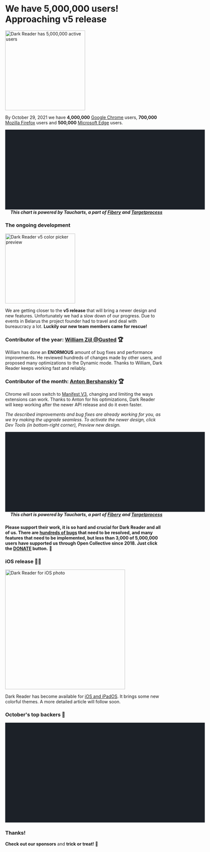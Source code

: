 # We have 5,000,000 users! Approaching v5 release

<img src="/images/darkreader-5m-users.png" alt="Dark Reader has 5,000,000 active users" style="width: 16rem; box-shadow: none;" />

By October 29, 2021 we have
**4,000,000** [Google Chrome](https://chrome.google.com/webstore/detail/dark-reader/eimadpbcbfnmbkopoojfekhnkhdbieeh) users,
**700,000** [Mozilla Firefox](https://addons.mozilla.org/firefox/addon/darkreader/) users
and **500,000** [Microsoft Edge](https://microsoftedge.microsoft.com/addons/detail/ifoakfbpdcdoeenechcleahebpibofpc) users.

<div id="chart-users" class="chart" style="background: #1c2128; width: 40rem; height: 16rem; max-width: calc(100vw - 2rem);"></div>
<h5 style="text-align: right; margin-top: 0;">This chart is powered by Taucharts, a part of <a href="https://fibery.io/" target="_blank" rel="noopener">Fibery</a> and <a href="https://targetprocess.com/" target="_blank" rel="noopener">Targetprocess</a></h5>

### The ongoing development

<img src="/images/v5-colors-preview.png" alt="Dark Reader v5 color picker preview" style="width: 14rem;" />

We are getting closer to the **v5 release** that will bring a newer design and new features.
Unfortunately we had a slow down of our progress.
Due to events in Belarus the project founder had to travel and deal with bureaucracy a lot.
**Luckily our new team members came for rescue!**

### Contributor of the year: [William Zijl @Gusted](https://github.com/Gusted) 🏆

William has done an **ENORMOUS** amount of bug fixes and performance improvements.
He reviewed hundreds of changes made by other users,
and proposed many optimizations to the Dynamic mode.
Thanks to William, Dark Reader keeps working fast and reliably.

### Contributor of the month: [Anton Bershanskiy](https://github.com/bershanskiy) 🏆

Chrome will soon switch to [Manifest V3](https://developer.chrome.com/docs/extensions/mv3/intro/),
changing and limiting the ways extensions can work.
Thanks to Anton for his optimizations, Dark Reader will keep working after the newer API release and do it even faster.

*The described improvements and bug fixes are already working for you,
as we try making the upgrade seamless.
To activate the newer design, click Dev Tools (in bottom-right corner),
Preview new design.*

<div id="chart-backers" class="chart" style="background: #1c2128; width: 40rem; height: 16rem; max-width: calc(100vw - 2rem);"></div>
<h5 style="text-align: right; margin-top: 0;">This chart is powered by Taucharts, a part of <a href="https://fibery.io/" target="_blank" rel="noopener">Fibery</a> and <a href="https://targetprocess.com/" target="_blank" rel="noopener">Targetprocess</a></h5>

**Please support their work, it is so hard and crucial for Dark Reader and all of us.
There are [hundreds of bugs](https://github.com/darkreader/darkreader/issues)
that need to be resolved,
and many features that need to be implemented,
but less than 3,000 of 5,000,000 users have supported us through Open Collective since 2018.
Just click the [DONATE](https://opencollective.com/darkreader/donate) button.**
🙏

### iOS release 📱🍎

<img src="/images/ios-photo.jpg" alt="Dark Reader for iOS photo" style="width: 24rem;" />

Dark Reader has become available for
[iOS and iPadOS](https://apps.apple.com/us/app/dark-reader-for-safari/id1438243180?platform=iphone).
It brings some new colorful themes.
A more detailed article will follow soon.

### October's top backers 🍁

<div id="chart-donations" class="chart" style="background: #1c2128; width: 40rem; height: 20rem; max-width: calc(100vw - 2rem);"></div>

### Thanks!

**Check out our sponsors**
and <strong><span class="text-highlight">trick or treat!</span></strong>
🎃

<!--
Copyright 2017 Targetprocess, Inc.

Licensed under the Apache License, Version 2.0 (the "License");
you may not use this file except in compliance with the License.
You may obtain a copy of the License at

    https://www.apache.org/licenses/LICENSE-2.0

Unless required by applicable law or agreed to in writing, software
distributed under the License is distributed on an "AS IS" BASIS,
WITHOUT WARRANTIES OR CONDITIONS OF ANY KIND, either express or implied.
See the License for the specific language governing permissions and
limitations under the License.

Copyright 2010-2017 Mike Bostock
All rights reserved.

Redistribution and use in source and binary forms, with or without modification,
are permitted provided that the following conditions are met:

* Redistributions of source code must retain the above copyright notice, this
  list of conditions and the following disclaimer.

* Redistributions in binary form must reproduce the above copyright notice,
  this list of conditions and the following disclaimer in the documentation
  and/or other materials provided with the distribution.

* Neither the name of the author nor the names of contributors may be used to
  endorse or promote products derived from this software without specific prior
  written permission.

THIS SOFTWARE IS PROVIDED BY THE COPYRIGHT HOLDERS AND CONTRIBUTORS "AS IS" AND
ANY EXPRESS OR IMPLIED WARRANTIES, INCLUDING, BUT NOT LIMITED TO, THE IMPLIED
WARRANTIES OF MERCHANTABILITY AND FITNESS FOR A PARTICULAR PURPOSE ARE
DISCLAIMED. IN NO EVENT SHALL THE COPYRIGHT OWNER OR CONTRIBUTORS BE LIABLE FOR
ANY DIRECT, INDIRECT, INCIDENTAL, SPECIAL, EXEMPLARY, OR CONSEQUENTIAL DAMAGES
(INCLUDING, BUT NOT LIMITED TO, PROCUREMENT OF SUBSTITUTE GOODS OR SERVICES;
LOSS OF USE, DATA, OR PROFITS; OR BUSINESS INTERRUPTION) HOWEVER CAUSED AND ON
ANY THEORY OF LIABILITY, WHETHER IN CONTRACT, STRICT LIABILITY, OR TORT
(INCLUDING NEGLIGENCE OR OTHERWISE) ARISING IN ANY WAY OUT OF THE USE OF THIS
SOFTWARE, EVEN IF ADVISED OF THE POSSIBILITY OF SUCH DAMAGE.
-->
<script src="https://cdn.jsdelivr.net/npm/d3@5.7.0/dist/d3.min.js" defer></script>
<script src="https://cdn.jsdelivr.net/npm/taucharts@2.6.1/dist/taucharts.min.js" defer></script>
<link rel="stylesheet" href="https://cdn.jsdelivr.net/npm/taucharts@2.6.1/dist/taucharts.dark.min.css" />
<script>
window.addEventListener('DOMContentLoaded', function() {
// Users
Taucharts.api.tickFormat.add('m-y', function (x) {
  return x.toLocaleDateString('en-US', {
    month: 'short',
    year: 'numeric'
  });
});
(new Taucharts.Chart({
  type: 'stacked-area',
  x: 'Date',
  y: 'Users',
  color: 'Browser',
  label: 'Browser',
  data: getUsersData(),
  guide: {
    x: {
      tickFormat: 'm-y',
      timeInterval: 'month'
    },
    showGridLines: 'y',
    color: {
      brewer: [
        '#2f7485',
        '#e96c4c',
        '#d9d5ca'
      ]
    }
  },
  settings: {
    utcTime: true,
    fitModel: 'entire-view'
  },
  plugins: [
    Taucharts.api.plugins.get('crosshair')(),
    Taucharts.api.plugins.get('diff-tooltip')(),
    Taucharts.api.plugins.get('annotations')({
      items: [{
        dim: 'Date',
        val: new Date('2020-01-01'),
        text: '2020',
        color: 'white',
        position: 'front',
      }, {
        dim: 'Date',
        val: new Date('2021-01-01'),
        text: '2021',
        color: 'white',
        position: 'front',
      }]
    }),
    {
      onRender: function (chart) {
        // Fix labels colors
        Array.prototype.slice.call(chart.getSVG().querySelectorAll('text.i-role-label'))
          .forEach(function (el) {
            if (el.textContent === 'Chrome') {
              el.setAttribute('data-label', 'Chrome');
            }
            if (el.textContent === 'Firefox') {
              el.setAttribute('data-label', 'Firefox');
            }
            if (el.textContent === 'Edge') {
              el.setAttribute('data-label', 'Edge');
            }
          });
      }
    }
  ],
})).renderTo('#chart-users');
function getUsersData() {
  var csv = getUsersCSV();
  var SEPARATOR = ',';
  var lines = csv.map(function (ln) { return ln.trim(); }).filter(function (ln) { return ln; });
  var headers = lines[0].split(SEPARATOR);
  var data = lines.slice(1).map(function (ln) {
    var values = ln.split(SEPARATOR)
      .map(function (raw) {
        var value = null;
        value = Number(raw);
        if (isNaN(value)) {
          value = new Date(raw);
          if (isNaN(value)) {
            value = raw;
          }
        }
        return value;
      });
    return headers.reduce(function (obj, prop, i) {
      obj[prop] = values[i];
      return obj;
    }, {});
  });
  return data;
}
function getUsersCSV() {
  return [
    'Date,Users,Browser',
    '2019-11-01,1999415,Chrome',
    '2019-12-01,2097927,Chrome',
    '2020-01-01,1858875,Chrome',
    '2020-02-01,2232143,Chrome',
    '2020-03-01,2409765,Chrome',
    '2020-04-01,2395111,Chrome',
    '2020-05-01,2473292,Chrome',
    '2020-06-01,2568920,Chrome',
    '2020-07-01,2598471,Chrome',
    '2020-08-01,2605054,Chrome',
    '2020-09-01,2785324,Chrome',
    '2020-10-01,2948480,Chrome',
    '2020-11-01,3108242,Chrome',
    '2020-12-01,3217237,Chrome',
    '2021-01-01,2996698,Chrome',
    '2021-02-01,3417808,Chrome',
    '2021-03-01,3540070,Chrome',
    '2021-04-01,3580602,Chrome',
    '2021-05-01,3679765,Chrome',
    '2021-06-01,3714503,Chrome',
    '2021-07-01,3634423,Chrome',
    '2021-08-01,3561296,Chrome',
    '2021-09-01,3795393,Chrome',
    '2021-10-01,3980087,Chrome',
    '2021-11-01,4057436,Chrome',
    '2019-11-01,300000,Firefox',
    '2019-12-01,310000,Firefox',
    '2020-01-01,320000,Firefox',
    '2020-02-01,340000,Firefox',
    '2020-03-01,350000,Firefox',
    '2020-04-01,360000,Firefox',
    '2020-05-01,370000,Firefox',
    '2020-06-01,380000,Firefox',
    '2020-07-01,390000,Firefox',
    '2020-08-01,400000,Firefox',
    '2020-09-01,420000,Firefox',
    '2020-10-01,430000,Firefox',
    '2020-11-01,441002,Firefox',
    '2020-12-01,537224,Firefox',
    '2021-01-01,470224,Firefox',
    '2021-02-01,611548,Firefox',
    '2021-03-01,638808,Firefox',
    '2021-04-01,641889,Firefox',
    '2021-05-01,557601,Firefox',
    '2021-06-01,638123,Firefox',
    '2021-07-01,645884,Firefox',
    '2021-08-01,606885,Firefox',
    '2021-09-01,701093,Firefox',
    '2021-10-01,689998,Firefox',
    '2021-11-01,739935,Firefox',
    '2020-04-01,0,Edge',
    '2020-05-01,25000,Edge',
    '2020-06-01,50000,Edge',
    '2020-07-01,75000,Edge',
    '2020-08-01,100000,Edge',
    '2020-09-01,130000,Edge',
    '2020-10-01,160000,Edge',
    '2020-11-01,200000,Edge',
    '2020-12-01,230000,Edge',
    '2021-01-01,260000,Edge',
    '2021-02-01,300000,Edge',
    '2021-03-01,330000,Edge',
    '2021-04-01,360000,Edge',
    '2021-05-01,399584,Edge',
    '2021-06-01,460745,Edge',
    '2021-07-01,471301,Edge',
    '2021-08-01,464158,Edge',
    '2021-09-01,478072,Edge',
    '2021-10-01,499714,Edge',
    '2021-11-01,541931,Edge',
  ];
}
// Backers
Taucharts.api.tickFormat.add('usd', function (x) { return '$' + x; });
(new Taucharts.Chart({
  type: 'bar',
  x: 'Month',
  y: 'Amount (USD)',
  label: 'Amount (USD)',
  data: getBackersData(),
  guide: {
    showGridLines: 'y',
    color: {
      brewer: [
        '#2f7485',
        '#e96c4c'
      ]
    },
    x: {
      label: {
        text: '2021'
      }
    },
    label: {
      tickFormat: 'usd'
    }
  },
  plugins: [
    Taucharts.api.plugins.get('crosshair')(),
    Taucharts.api.plugins.get('tooltip')(),
    Taucharts.api.plugins.get('annotations')({
      items: [{
        dim: 'Amount (USD)',
        val: 3000,
        text: 'Expected monthly budget',
        color: '#e96c4c',
        position: 'front'
      }]
    })
  ],
  settings: {
    fitModel: 'entire-view',
  }
})).renderTo('#chart-backers');
function getBackersData() {
  return [
    {
        "Month": "Jan",
        "Amount (USD)": 1365,
    },
    {
        "Month": "Feb",
        "Amount (USD)": 1403,
    },
    {
        "Month": "Mar",
        "Amount (USD)": 1410,
    },
    {
        "Month": "Apr",
        "Amount (USD)": 2025,
    },
    {
        "Month": "May",
        "Amount (USD)": 1531,
    },
    {
        "Month": "Jun",
        "Amount (USD)": 1313,
    },
    {
        "Month": "Jul",
        "Amount (USD)": 1574,
    },
    {
        "Month": "Aug",
        "Amount (USD)": 1770,
    },
    {
        "Month": "Sep",
        "Amount (USD)": 1248,
    },
    {
        "Month": "Oct",
        "Amount (USD)": 1436,
    }
  ];
}
// Donations
var data = getData().map(d => { return {value: d[0], name: d[1], ref: d[2], pic: d[3]}; });
var container = d3.select('#chart-donations');
var rect = container.node().getBoundingClientRect();
var width = rect.width;
var height = rect.height;
var color = d3.scaleLinear()
  // .range(['#2f7485', '#e96c4c'])
  .range(['#2f7485', '#6ea13b'])
  .domain(d3.extent(data.map(d => d.value)));
var treemap = d3.treemap()
  .size([width, height])
  .tile(d3.treemapSquarify.ratio(1))
  .paddingInner(2);
var root = d3.hierarchy({children: data.map(function (d) { return d; })}).sum(function (d) { return d.value; })
var nodes = root.descendants();
treemap(root);
var hasPic = n => n.value >= 10 && n.data.pic;
var cells = container
  .selectAll('.cell')
  .data(nodes.filter(function (n) { return n.depth > 0; }))
  .enter()
  .append('a')
  .attr('class', 'cell')
  .attr('href', n => n.data.ref)
  .attr('title', n => n.data.name)
  .attr('target', '_blank')
  .attr('rel', 'noreferrer noopener')
  .classed('cell_small', function (n) { return n.value < 20; })
  .classed('cell_very-small', function (n) { return n.value < 5; })
  .classed('cell_has-pic', function (n) { return hasPic(n); })
  .style('left', function (n) { return n.x0 + 'px'; })
  .style('top', function (n) { return n.y0 + 'px'; })
  .style('width', function (n) { return (n.x1 - n.x0) + 'px'; })
  .style('height', function (n) { return (n.y1 - n.y0) + 'px'; });
cells
  .append('span')
  .attr('class', 'cell__bg')
  .style('background-color', function (n, i) { return hasPic(n) ? null : color(n.value); })
  .style('background-image', function (n) { return hasPic(n) ? ('url(' + n.data.pic + ')') : null; });
cells
  .append('span')
  .attr('class', 'cell__text')
  .append('span')
  .attr('class', 'cell__text__wrap')
  .text(function (n) { return '$' + n.value + (n.value >= 20 ? (': ' + n.data.name || 'Anon') : ''); });
function getData(){
  return [[125,"Team Zero","https://opencollective.com/guest-c7364549",null],[100,"Sentry","https://sentry.io/welcome/","https://opencollective-production.s3.us-west-1.amazonaws.com/ee219ec0-1c68-11ec-92ca-8735bb24a73f.png"],[100,"Craig Nagy","https://twitter.com/nagy_craig","https://opencollective-production.s3.us-west-1.amazonaws.com/e8dca900-13d1-11eb-890d-8b6ca941bae3.png"],[100,"Icons8: free icons, photos, illustrations, and music","https://icons8.com","https://opencollective-production.s3.us-west-1.amazonaws.com/c7fe4d70-f085-11ea-9321-73950861b08b.png"],[100,"VPNwelt","https://vpnwelt.com/","https://logo.clearbit.com/vpnwelt.com"],[100,"Toucan","https://jointoucan.com/","https://logo.clearbit.com/jointoucan.com"],[30,"Matthew Bishop","https://twitter.com/bish_mat",null],[25,"Philip Soltero","https://opencollective.com/guest-a3b3f006",null],[25,"Dennis Castelano","https://opencollective.com/guest-90ecafc1",null],[25,"Doug Hiland","https://opencollective.com/guest-0d559fdf",null],[25,"Desert Catmom","https://opencollective.com/guest-ff5f2a72",null],[25,"Guest","https://opencollective.com/guest-0038dbcd",null],[25,"Douglas Tyger","https://opencollective.com/guest-05e589c7",null],[25,"Eric Work","https://opencollective.com/guest-ad7e36d5",null],[25,"Sergei Shir","https://opencollective.com/guest-0c02778b",null],[21,"Richard Dawes","https://opencollective.com/richard-dawes",null],[20,"Parth Patel","https://opencollective.com/guest-a89a5ea6",null],[20,"Jay McGavren","https://opencollective.com/guest-38b8edb9",null],[20,"Guest","https://opencollective.com/guest-e61b9272",null],[20,"Marius Reus","https://opencollective.com/guest-705ac654",null],[20,"Charity Grippin","https://opencollective.com/guest-520e7611",null],[20,"Antonio EN","https://opencollective.com/guest-431eee23",null],[20,"Anton Dziatkovskii","https://opencollective.com/guest-ef23c691",null],[20,"Wayne Norman","https://opencollective.com/wayne-norman",null],[20,"Pete Neill","https://opencollective.com/pete-neill",null],[10,"Jean-Francois Beaulieu","https://opencollective.com/guest-623a13fc",null],[10,"Guest","https://opencollective.com/guest-355a5327",null],[10,"Guest","https://opencollective.com/guest-33641bdf",null],[10,"Guest","https://opencollective.com/guest-8283ebb0",null],[10,"ediziks","https://opencollective.com/guest-ee76e023",null],[10,"RENE","https://opencollective.com/guest-66525265",null],[10,"Donald Murphy Zeigler","https://opencollective.com/guest-de794d1b",null],[10,"Guest","https://opencollective.com/guest-49cb7b77",null],[10,"Luis Ripoll Morales","https://opencollective.com/guest-3a0c785d",null],[10,"Philipp Reitbauer","https://opencollective.com/guest-507dd6c0",null],[10,"scoots mcgoo","https://www.sorryantivaxxer.com","https://opencollective-production.s3.us-west-1.amazonaws.com/c044ad50-2df0-11ec-ac65-5dab93128729.jpg"],[10,"Alexandre CLEMENT","https://opencollective.com/guest-bf5a0583",null],[10,"Michael Broos","https://opencollective.com/guest-f4f9834a",null],[10,"Tom Readings","https://opencollective.com/tom-readings","https://www.gravatar.com/avatar/3893423fdf624b685528cd6a0f155d23?default=404"],[10,"X","https://opencollective.com/guest-d07cba77",null],[10,"Guest","https://opencollective.com/guest-664137f2",null],[10,"Zalak Bhadani","https://opencollective.com/guest-3c45c5b0",null],[10,"Guest","https://opencollective.com/guest-03570091",null],[10,"Trevor","https://opencollective.com/guest-abe129bb",null],[10,"Jacopo Tediosi","https://opencollective.com/guest-6a00c31f",null],[10,"attfri","https://opencollective.com/guest-01947aaf",null],[10,"Chandrajeet Maurya","https://opencollective.com/guest-16be8b89",null],[10,"Guest","https://opencollective.com/guest-ca55061a",null],[10,"Guest","https://opencollective.com/guest-a1343c1e",null],[10,"84EM","https://www.84em.com/","https://logo.clearbit.com/84em.com"],[10,"Ryan Hilliker","https://opencollective.com/ryan-hilliker",null],[10,"Teddy","https://opencollective.com/guest-b29e44fd",null],[10,"Ten Bitcomb","https://opencollective.com/guest-4d78a095",null],[10,"Jalil Kawas","https://opencollective.com/jalil-kawas",null],[10,"Eric Shields","https://opencollective.com/eric-shields","https://www.gravatar.com/avatar/d355ae45980dee8840b45081ec6bffaa?default=404"],[10,"Incognito","https://opencollective.com/incognito-34b84635",null],[5,"Boris Petkov","https://opencollective.com/guest-51c1a3b3",null],[5,"Jóannes Didriksen","https://opencollective.com/guest-c2206f78",null],[5,"Wagner Bueno Cateb","https://opencollective.com/wagner-bueno-cateb",null],[5,"Guest","https://opencollective.com/guest-ba7a4fa5",null],[5,"Gareth Perks","https://opencollective.com/gareth-perks","https://opencollective-production.s3.us-west-1.amazonaws.com/1fcc6510-1e3d-11ec-baf7-5502758f1030.png"],[5,"Antonin Vojtesek","https://opencollective.com/guest-c885cb7d",null],[5,"Nicole Bock","https://opencollective.com/guest-c6717acf",null],[5,"Guest","https://opencollective.com/guest-28450a0a",null],[5,"Incognito","https://opencollective.com/user-c941335c",null],[5,"Jing LU","https://opencollective.com/jing-lu",null],[5,"Guest","https://opencollective.com/guest-81fbd6cf",null],[5,"Jan Blom","https://opencollective.com/guest-a3dbd820",null],[5,"Abdullah Alfaisal","https://opencollective.com/guest-d95b09d4",null],[5,"Björn Lemke","https://opencollective.com/guest-6f1639a2",null],[5,"Love 💗 is Love","https://twitter.com/vi",null],[5,"Bart Khodabakhshi","https://opencollective.com/guest-ec051173",null],[5,"Real Targeted Traffic","https://www.seo25.com/","https://logo.clearbit.com/seo25.com"],[5,"Dan Ofek","https://opencollective.com/guest-8bdc7c51",null],[5,"WeonHeui Lee","https://opencollective.com/guest-94e08894",null],[5,"L. Wiz","https://opencollective.com/guest-38bb8866",null],[5,"Adam","https://opencollective.com/guest-7f8a23bf",null],[5,"Guest","https://opencollective.com/guest-d5bf3c41",null],[5,"Guest","https://opencollective.com/guest-77b19a2e",null],[5,"Idris Setiawan","https://opencollective.com/guest-d5c67b32",null],[5,"Leo Tietz","https://opencollective.com/guest-5a7499f8",null],[5,"David Pierce","https://opencollective.com/david-pierce1",null],[5,"Reilef Factor Reviews","https://academicsearch.org/wp-content/uploads/formidable/30/Relief-Factor-Reviews.pdf","https://logo.clearbit.com/academicsearch.org"],[5,"Guest","https://opencollective.com/guest-fb0f8659",null],[5,"Paul Berkey","https://opencollective.com/guest-a4cd30ff",null],[5,"Francois Gervais","https://opencollective.com/francois-gervais",null],[5,"Ilya Vassyutovich","https://opencollective.com/ilya-vassyutovich","https://www.gravatar.com/avatar/fddbf79ee41d78e7b186ae935ab3890e?default=404"],[5,"Aria Taylor","https://opencollective.com/guest-1d5b4d55",null],[5,"edie","https://opencollective.com/guest-3fd7a892",null],[5,"Mobilemall Bangladesh","https://mobilemall.com.bd","https://opencollective-production.s3.us-west-1.amazonaws.com/cd547170-2372-11ec-b1c1-e17b791f033d.png"],[5,"Laur McMena.mini","https://opencollective.com/guest-c4a3966e",null],[5,"Felix Hungenberg","https://twitter.com/shiftgeist","https://www.gravatar.com/avatar/1f3530d616391717a539fa9184c549d3?default=404"],[5,"Tomas Sandven","https://opencollective.com/tomas-sandven","https://www.gravatar.com/avatar/ef34975f11921fbeee2baed11b32f889?default=404"],[5,"Guest","https://opencollective.com/guest-655809d5",null],[5,"Jeremiah L","https://opencollective.com/guest-ede70b0a",null],[5,"Panos Tsapralis","https://opencollective.com/panos-tsapralis",null],[5,"WebCatalog Labs","https://webcatalog.io","https://opencollective-production.s3.us-west-1.amazonaws.com/8dfc6600-b882-11eb-b3a4-b97529e4b911.png"],[5,"Guest","https://opencollective.com/guest-bab487e2",null],[5,"tankfox","https://opencollective.com/tankfox",null],[5,"M K Gharzai","https://opencollective.com/m-k-gharzai","https://www.gravatar.com/avatar/dea9dc0cdd944b4ed37ca53cc81f9704?default=404"],[5,"Toshino Motohashi","https://opencollective.com/toshino-motohashi",null],[5,"Michael Richters","https://opencollective.com/michael-richters","https://www.gravatar.com/avatar/b209adee06e4363cf27921d17c14ab24?default=404"],[5,"Chris Downs","https://opencollective.com/chris-downs1","https://www.gravatar.com/avatar/35bfb0fea162c036c0d28a9be934c163?default=404"],[5,"F S Fisher","https://opencollective.com/guest-6f29d9f2",null],[5,"Adam","https://opencollective.com/adam22",null],[5,"Guest","https://opencollective.com/guest-550f7f89",null],[5,"RedBaron","https://opencollective.com/guest-014a451c",null],[5,"Thomas Svensen","https://opencollective.com/thomas-svensen","https://www.gravatar.com/avatar/97eeca805b28c23c92cc0be65677dd87?default=404"],[5,"John Draper","https://opencollective.com/john-draper","https://www.gravatar.com/avatar/a9a097a4e0498a73eee42de6e17612fa?default=404"],[5,"Mapoman","https://opencollective.com/mapoman",null],[5,"Aidan Gauland","https://www.aidalgolland.net","https://opencollective-production.s3-us-west-1.amazonaws.com/3cde0410-921d-11e8-96e9-59d58b04b9ce.jpg"],[5,"Shailpik Biswas","https://opencollective.com/guest-f9d1af88",null],[5,"Chaz Sewell","https://opencollective.com/chaz-sewell","https://www.gravatar.com/avatar/f12210e9f7ad9ab7044ce87c2ad6db1f?default=404"],[5,"Benjamin Coppel","https://opencollective.com/benjamin-coppel",null],[5,"incognito","https://opencollective.com/incognito-c6128ff8",null],[5,"Saleh Abdel Motaal","https://opencollective.com/guest-459495be",null],[5,"incognito","https://opencollective.com/incognito-abeb6570",null],[5,"Scott Snyder","https://opencollective.com/scott-snyder",null],[5,"Peter Sham","https://opencollective.com/peter-sham","https://www.gravatar.com/avatar/e0616a9c5007b770b32e7e3b1cf52a6f?default=404"],[5,"Incognito","https://opencollective.com/incognito-9e6b7cea",null],[5,"Catherine Berry","https://opencollective.com/catherine-berry",null],[5,"Richard Dean","https://twitter.com/_richdean","https://www.gravatar.com/avatar/ffc42632c13a4725da2f154d887bc9f6?default=404"],[5,"Mabin","https://mabin.info","https://www.gravatar.com/avatar/97825f4c8d121ff67905d328c45d0cdf?default=404"],[5,"HowToHostingGuide","https://howtohosting.guide","https://logo.clearbit.com/howtohosting.guide"],[5,"Dmitrii","https://opencollective.com/dmitrii7","https://opencollective-production.s3.us-west-1.amazonaws.com/1ec06510-6fae-11eb-869b-5f9cc7c85920.jpg"],[5,"Andreas Fink","https://opencollective.com/andreas-fink","https://opencollective-production.s3.us-west-1.amazonaws.com/9f766d60-517a-11ea-bf38-3d0741eb3d4f.jpeg"],[5,"incognito","https://opencollective.com/incognito-b61f41b0",null],[5,"incognito","https://opencollective.com/incognito-7eda4435",null],[5,"Mark Lam","https://opencollective.com/mark-lam1","https://www.gravatar.com/avatar/138e44f2127bb19c255e76bedaf3fb30?default=404"],[5,"Ryan Coonan","https://opencollective.com/ryan-coonan",null],[5,"Andrew Chernyshov","https://opencollective.com/andrew-chernyshov",null],[5,"Andrew Keeton","https://opencollective.com/andrew-keeton","https://www.gravatar.com/avatar/b2199cac7c940b3b0d3bfede5ec41939?default=404"],[5,"Ramon Clematide","https://opencollective.com/ramon-clematide",null],[4,"Karlheinz Illmer","https://opencollective.com/guest-10d6263a",null],[4,"Tomáš Hudziec","https://opencollective.com/tomas-hudziec",null],[3,"Guest","https://opencollective.com/guest-341791cf",null],[3,"mia kowalczyk","https://opencollective.com/guest-57619aa2",null],[3,"Targeted Social Traffic","https://www.targetedwebtraffic.com/buy/buy-social-media-traffic-and-increase-social-traffic-to-your-site/","https://logo.clearbit.com/targetedwebtraffic.com"],[3,"Ryan Newton","https://opencollective.com/ryan-newton","https://www.gravatar.com/avatar/638acc3e55c2bb09aa0dcca5b5c8acb6?default=404"],[3,"anonymous","https://opencollective.com/anonymous419",null],[2.88,"incognito","https://opencollective.com/incognito-77791756",null],[2.5,"Holly Pence","https://opencollective.com/holly-pence",null],[2.37,"Darruk","https://opencollective.com/darruk",null],[2,"Andaguvi","https://opencollective.com/andres-david-guarin-villada","https://opencollective-production.s3.us-west-1.amazonaws.com/dad44bf0-033c-11ec-b083-59be8361b831.png"],[2,"Donald Bland","https://opencollective.com/donald-bland",null],[2,"dannyzilberg","https://opencollective.com/guest-f98522f2",null],[2,"Lars","https://github.com/larssieboy18",null],[2,"Micah","https://opencollective.com/guest-cb8e52da",null],[2,"Guest","https://opencollective.com/guest-d969b063",null],[2,"Chris Coetzee","https://opencollective.com/chris-coetzee",null],[2,"Incognito","https://opencollective.com/incognito-cc271ac4",null],[2,"Adriana L Capobianco","https://opencollective.com/guest-14aced2c",null],[2,"James Busby","https://opencollective.com/guest-4b80bea6",null],[2,"Matthew Frost","https://www.matthewfrost.com/","https://opencollective-production.s3-us-west-1.amazonaws.com/a4bba640-08ee-11e8-bf53-a1279e15c167.png"],[2,"Philipp Schmucker","https://opencollective.com/guest-eb9ad446",null],[2,"Welp Whatever","https://opencollective.com/guest-774c05eb",null],[2,"Rudy","https://opencollective.com/rudy",null],[2,"Arturas","https://opencollective.com/guest-8a6304a1",null],[2,"Rick","https://opencollective.com/guest-704219ac",null],[2,"Hugh Enxing","https://opencollective.com/guest-ad6f6f5c",null],[2,"Denise Green","https://opencollective.com/denise-green",null],[2,"Guest","https://opencollective.com/guest-fe9a3366",null],[2,"Ross Mohan","https://opencollective.com/guest-911570d5",null],[2,"Carey Willis","https://opencollective.com/guest-89f153d1",null],[2,"Matt Welke","https://mattwelke.com",null],[2,"Struzzzle","https://opencollective.com/struzzzle","https://opencollective-production.s3.us-west-1.amazonaws.com/65adf060-e947-11eb-8859-93f88d15cd99.JPG"],[2,"Joe Hootman","https://twitter.com/hoottech","https://www.gravatar.com/avatar/dfd61d3076fd4743dca36d193adab948?default=404"],[2,"Jefferson Nogueira de Oliveira","https://opencollective.com/jefferson-nogueira-de-oliveira",null],[2,"anonymous","https://opencollective.com/anonymous552",null],[2,"Pavlos Vinieratos","https://pvin.is","https://www.gravatar.com/avatar/5df2b834642c29e1c3be64e6508774f9?default=404"],[2,"Ken Ivey","https://opencollective.com/guest-c60b0b16",null],[2,"Richie Heijmans","https://github.com/richieheijmans","https://opencollective-production.s3.us-west-1.amazonaws.com/d5098140-08dc-11ec-b07a-0768d305f097.PNG"],[2,"MTR, Inc.","http://resch.com","https://logo.clearbit.com/resch.com"],[2,"Guest","https://opencollective.com/guest-dca6ab5f",null],[2,"Eduardo Sanchez","https://opencollective.com/eduardo-sanchez",null],[2,"Incognito","https://opencollective.com/incognito-4ab13fdd",null],[2,"Jack Lloyd Pritchard","https://opencollective.com/jack-lloyd-pritchard","https://www.gravatar.com/avatar/de6b3d2b42d8b99f631390a498ade312?default=404"],[2,"Jacob Lowe","https://jcbl.ws","https://www.gravatar.com/avatar/c6c7297867c0636cc486841f43143769?default=404"],[2,"Ivan Lopatin","https://opencollective.com/johnspade",null],[2,"Matthew Richard","https://opencollective.com/matthew-richard",null],[2,"Lon Bench","https://twitter.com/Londemonium",null],[2,"incognito","https://opencollective.com/incognito-ced34013",null],[2,"Nick Piepmeier","https://pieps.org","https://www.gravatar.com/avatar/3a2385f5fe6a435812b397aece87c832?default=404"],[2,"Sergey Grinev","https://opencollective.com/sergey-grinev","https://www.gravatar.com/avatar/34dda9d13339fca033543b93252c636f?default=404"],[2,"Camila Caminada","https://opencollective.com/camila-caminada",null],[2,"Guðjón Ólafur Eiríksson","https://opencollective.com/gudjon-olafur-eiriksson",null],[2,"landonth","https://opencollective.com/guest-00a95866",null],[2,"賢進ジェンナ","https://opencollective.com/jenna",null],[2,"Dexter Ang","https://opencollective.com/dexter-ang",null],[2,"Alexandra Deas","https://opencollective.com/alexandra-deas",null],[2,"Miguel Aguayo","https://opencollective.com/miguel-aguayo","https://opencollective-production.s3.us-west-1.amazonaws.com/a579d470-7f44-11ea-b88c-8fcdbae2baea.jpg"],[2,"David Daniel","https://opencollective.com/david-daniel",null],[2,"Vladimir","https://opencollective.com/vladimir13",null],[2,"Matija Mazi","https://opencollective.com/matija-mazi","https://www.gravatar.com/avatar/67f64e2f93176cc0b469607a2b0d2450?default=404"],[2,"James Bryan Douglas","https://opencollective.com/james-bryan-douglas",null],[2,"Raphaël JOLY","https://opencollective.com/raphael-joly","https://opencollective-production.s3.us-west-1.amazonaws.com/369d1bf0-f3a9-11ea-9277-0360f73fc9b2.jpg"],[2,"Vinh Tran","https://opencollective.com/vinh-tran1","https://www.gravatar.com/avatar/538def35b64c2098da893a22756df6da?default=404"],[2,"Clint Mark Gono","https://opencollective.com/clint-mark-gono",null],[2,"David Proulx","https://opencollective.com/david-proulx","https://opencollective-production.s3.us-west-1.amazonaws.com/9a1f7900-7394-11eb-8fdc-a9265e693aff.png"],[2,"anonymous","https://opencollective.com/anonymous452",null],[2,"Guest","https://opencollective.com/guest-a44ae408",null],[2,"Shane Lancaster","https://opencollective.com/shane-lancaster","https://www.gravatar.com/avatar/224f0f1fbb47ac0b34e8e3dcf4229dd1?default=404"],[2,"Bee Low","https://opencollective.com/bee-low",null],[2,"Michael Hays","https://opencollective.com/michaelhays","https://www.gravatar.com/avatar/ad59a2f72ad366d0638f06f8c34b2ae9?default=404"],[2,"Jane Doe","https://opencollective.com/jane-doe",null],[2,"FAb","https://opencollective.com/fab1",null],[2,"Chase Martin","https://opencollective.com/chase-martin",null],[2,"Stephen Crumpler","https://opencollective.com/stephen-crumpler",null],[2,"Michael Polidori","https://opencollective.com/michael-polidori","https://www.gravatar.com/avatar/36ca9078a08fb1bbac4310e2f70fe723?default=404"],[2,"Matteo Scotuzzi","https://matteoscotuzzi.com",null],[2,"Kyle Flanagan","https://opencollective.com/kyle-flanagan","https://www.gravatar.com/avatar/8a4ff340d5d1c5f92c1e31fe2f9733fd?default=404"],[2,"mister-gnommer","https://opencollective.com/mister-gnommer",null],[2,"anonymous","https://opencollective.com/anonymous512",null],[2,"Juarez Weiss","https://twitter.com/juarezweiss",null],[2,"anonymous","https://opencollective.com/anonymous1160",null],[2,"Buck DeFore","https://opencollective.com/buck-defore","https://www.gravatar.com/avatar/2ebd24936ac2abb1e603b6e51c20889a?default=404"],[2,"Jim","https://protonus.ws",null],[2,"Aaron Ruiz","https://opencollective.com/aaron-ruiz",null],[2,"Duncan Lock","https://duncanlock.net/","https://www.gravatar.com/avatar/ca1ac9c04fbcaae624e80e6aa6c7ec52?default=404"],[2,"Marv Holding LTD","https://opencollective.com/marv-holding-ltd",null],[2,"Kevin Paterson","https://opencollective.com/kevin-paterson","https://www.gravatar.com/avatar/38f4c37ca917cff588e79c969c5ed90c?default=404"],[2,"Neil Leisenheimer","https://opencollective.com/neil-leisenheimer",null],[2,"Nader Awad","https://opencollective.com/nader-awad",null],[2,"Hampton Ford","https://opencollective.com/hampton-ford",null],[2,"Daniel Coffaro","https://opencollective.com/daniel-coffaro",null],[2,"Gussamer","https://qrfdev.herokuapp.com",null],[2,"incognito","https://opencollective.com/incognito-2252b359",null],[2,"Guillaume BOEHM","https://opencollective.com/guillaume-boehm",null],[2,"Daniel Maricic","https://woss.io","https://www.gravatar.com/avatar/c18ee6673d2980db6961798498ed294d?default=404"],[2,"Nemanja Grujicic","https://opencollective.com/nemanja-grujicic",null],[2,"Yas K","https://opencollective.com/yas-k",null],[2,"anonymous","https://opencollective.com/anonymous2107",null],[2,"TSUNEHIKO SIMBO","https://opencollective.com/tsunehiko-simbo",null],[2,"anonymous","https://opencollective.com/anonymous1115",null],[2,"Anders Wallén","https://opencollective.com/anderswallen",null],[2,"John Ping","https://opencollective.com/john-ping","https://www.gravatar.com/avatar/c0572cc09919d9401939b87dab3f9a03?default=404"],[2,"eljejer","https://opencollective.com/eljejer","https://www.gravatar.com/avatar/36aa11855051fce0c5cd1dd8814780f0?default=404"],[2,"Søren Høeg Pedersen","https://opencollective.com/soren-hoeg-pedersen","https://opencollective-production.s3.us-west-1.amazonaws.com/fcbad600-39dd-11ea-8ab7-b3f0317bbc7c.jpg"],[2,"anonymous","https://opencollective.com/anonymous476",null],[2,"Piscine Advisor","https://www.piscineadvisor.com","https://opencollective-production.s3-us-west-1.amazonaws.com/eb5d9320-1c15-11e9-a8b5-39d0015215db.png"],[2,"incognito","https://opencollective.com/incognito-603373b4",null],[2,"Marcin","https://opencollective.com/marcin2","https://www.gravatar.com/avatar/f26d271b28c64058ddb6bc178079c9fe?default=404"],[2,"john gross","https://opencollective.com/john-gross",null],[2,"Gabriel Hug","https://opencollective.com/gabriel-hug","https://www.gravatar.com/avatar/e319ab19947afff6295a1aed063416e4?default=404"],[2,"incognito","https://opencollective.com/incognito-2dd2efa2",null],[2,"Andrew Dinh","https://andrewkdinh.com","https://opencollective-production.s3.us-west-1.amazonaws.com/8e409e00-e336-11ea-a79e-53fc76615658.jpg"],[1,"Are Egner-Kaupang","https://opencollective.com/guest-41fd18b3",null],[1,"CX","https://opencollective.com/guest-201e988d",null],[1,"Anônimo","https://opencollective.com/incognito-7f919e58",null],[1,"Guest","https://opencollective.com/guest-f586de38",null],[1,"Scott Walters","https://twitter.com/scowalt","https://opencollective-production.s3.us-west-1.amazonaws.com/d9563ef0-84d5-11ea-848d-57bac9d64576.jpg"],[1,"Incognito","https://opencollective.com/guest-deda35d3",null],[1,"Airradda","https://opencollective.com/airradda",null],[1,"Jacktose","https://opencollective.com/jacktose","https://www.gravatar.com/avatar/bb7d9c9f8a90f4a63fc5273b9118c22f?default=404"],[1,"Eero Talve","https://opencollective.com/eero-talve",null]];
}
});
</script>

<style>
.chart {
  overflow: hidden;
}
.tau-chart__tooltip {
  box-shadow: none;
  color: #fff;
}
.tau-chart__tooltip__buttons {
  box-shadow: none;
}
.tau-chart__tooltip__button {
  background: black;
  color: #fff;
}
.tau-chart__tooltip__button:hover {
  background: #1c2128;
}
.diff-tooltip__item_highlighted {
  background: transparent;
  box-shadow: none !important;
}
.tau-crosshair__label__text,
.i-role-datum~.i-role-label {
  fill: white !important;
}
#chart-donations {
  overflow: visible;
  position: relative;
}
#chart-donations .cell {
  box-sizing: border-box;
  display: inline-block;
  overflow: hidden;
  position: absolute;
  user-select: none;
}
#chart-donations .cell__bg {
  background-position: center;
  background-size: cover;
  border-radius: 4px;
  box-shadow: inset 0 0 0 0 white;
  display: inline-block;
  height: 100%;
  position: absolute;
  transition: box-shadow 250ms;
  width: 100%;
}
#chart-donations .cell:hover {
  overflow: visible;
  z-index: 999;
}
#chart-donations .cell:hover .cell__bg {
  box-shadow: inset 0 0 0 1px white;
}
#chart-donations .cell__text {
  box-sizing: border-box;
  color: white;
  display: inline-block;
  font-size: 11px;
  height: 100%;
  padding: 4px;
  position: absolute;
  text-shadow: 0 0 2px black;
  width: 100%;
}
#chart-donations .cell.cell_has-pic .cell__text__wrap {
  background-color: #00000055;
}
#chart-donations .cell.cell_small .cell__text {
  font-size: 9px;
  padding: 1px;
}
#chart-donations .cell.cell_very-small .cell__text {
  font-size: 6px;
  padding: 1px;
}
text[data-label="Chrome"] {
  fill: #2f7485 !important;
}
text[data-label="Firefox"] {
  fill: #e96c4c !important;
}
text[data-label="Edge"] {
  fill: #d9d5ca !important;
}
</style>